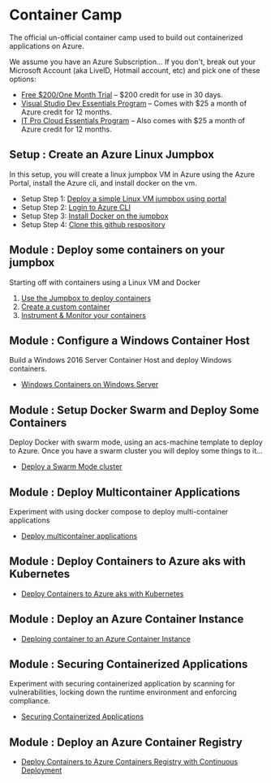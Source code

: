 # Container Camp #

The official un-official container camp used to build out containerized applications on Azure.

We assume you have an Azure Subscription... If you don't, break out your Microsoft Account (aka LiveID, Hotmail account, etc) and pick one of these options:

* [Free $200/One Month Trial](https://azure.microsoft.com/en-us/free/) – $200 credit for use in 30 days.
* [Visual Studio Dev Essentials Program](https://www.visualstudio.com/dev-essentials/?campaign=VSBlog_AzureXamAnnoucement_VSDE) – Comes with $25 a month of Azure credit for 12 months.
* [IT Pro Cloud Essentials Program](https://www.microsoft.com/itprocloudessentials/en-US) – Also comes with $25 a month of Azure credit for 12 months.


## Setup : Create an Azure Linux Jumpbox  ##
In this setup, you will create a linux jumpbox VM in Azure using the Azure Portal, install the Azure cli, and install docker on the vm.

- Setup Step 1: [Deploy a simple Linux VM jumpbox using portal](setup/deploy-linuxjumpbox.md)
- Setup Step 2: [Login to Azure CLI](setup/xplat-cli-login.md)
- Setup Step 3: [Install Docker on the jumpbox](setup/azdockerinstall.md)
- Setup Step 4: [Clone this github respository](setup/gitclone.md)


## Module : Deploy some containers on your jumpbox ##
Starting off with containers using a Linux VM and Docker

1. [Use the Jumpbox to deploy containers](modules/docker/deploy-docker-vm.md)
2. [Create a custom container](modules/docker/buildimage.md)
3. [Instrument & Monitor your containers](modules/oms/oms4containers.md)


## Module : Configure a Windows Container Host ##
Build a Windows 2016 Server Container Host and deploy Windows containers.

* [Windows Containers on Windows Server](modules/windowscontainers/windows-containers.md)


## Module : Setup Docker Swarm and Deploy Some Containers ##
Deploy Docker with swarm mode, using an acs-machine template to deploy to Azure. Once you have a swarm cluster you will deploy some things to it...

* [Deploy a Swarm Mode cluster](modules/swarm/part1/deploy-docker-swarm.md)


## Module : Deploy Multicontainer Applications
Experiment with using docker compose to deploy multi-container applications

* [Deploy multicontainer applications](modules/swarm/part2/multiapp.md)


## Module : Deploy Containers to Azure aks with Kubernetes

* [Deploy Containers to Azure aks with Kubernetes](modules/kubernetes/kubernetes.md)


## Module : Deploy an Azure Container Instance

* [Deploing container to an Azure Container Instance](modules/azurecontainerinstances/aci.md)


## Module : Securing Containerized Applications
Experiment with securing containerized application by scanning for vulnerabilities, locking down the runtime environment and enforcing compliance.

* [Securing Containerized Applications](modules/security/README.md)

## Module : Deploy an Azure Container Registry

* [Deploy Containers to Azure Containers Registry with Continuous Deployment](modules/acr/acr.md)

